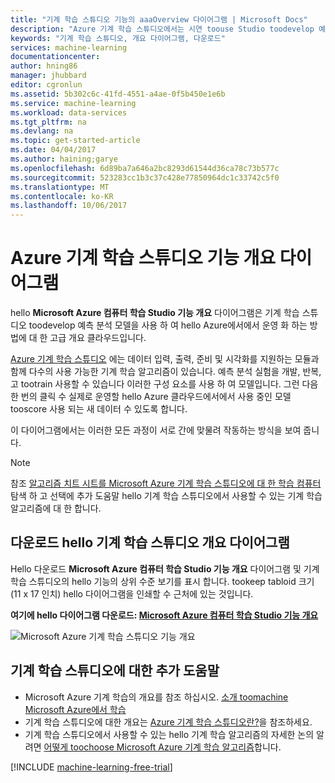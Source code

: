 ```yaml
---
title: "기계 학습 스튜디오 기능의 aaaOverview 다이어그램 | Microsoft Docs"
description: "Azure 기계 학습 스튜디오에서는 시연 toouse Studio toodevelop 예측 분석 실험 하 고 Azure 클라우드 hello에 운영 화 하는 방법의 hello 기능의 인쇄 가능한 다이어그램입니다."
keywords: "기계 학습 스튜디오, 개요 다이어그램, 다운로드"
services: machine-learning
documentationcenter: 
author: hning86
manager: jhubbard
editor: cgronlun
ms.assetid: 5b302c6c-41fd-4551-a4ae-0f5b450e1e6b
ms.service: machine-learning
ms.workload: data-services
ms.tgt_pltfrm: na
ms.devlang: na
ms.topic: get-started-article
ms.date: 04/04/2017
ms.author: haining;garye
ms.openlocfilehash: 6d89ba7a646a2bc8293d61544d36ca78c73b577c
ms.sourcegitcommit: 523283cc1b3c37c428e77850964dc1c33742c5f0
ms.translationtype: MT
ms.contentlocale: ko-KR
ms.lasthandoff: 10/06/2017
---
```

# <a name="overview-diagram-of-azure-machine-learning-studio-capabilities"></a>Azure 기계 학습 스튜디오 기능 개요 다이어그램
hello **Microsoft Azure 컴퓨터 학습 Studio 기능 개요** 다이어그램은 기계 학습 스튜디오 toodevelop 예측 분석 모델을 사용 하 여 hello Azure에서에서 운영 화 하는 방법에 대 한 고급 개요 클라우드입니다.

[Azure 기계 학습 스튜디오](https://studio.azureml.net/) 에는 데이터 입력, 출력, 준비 및 시각화를 지원하는 모듈과 함께 다수의 사용 가능한 기계 학습 알고리즘이 있습니다. 예측 분석 실험을 개발, 반복, 고 tootrain 사용할 수 있습니다 이러한 구성 요소를 사용 하 여 모델입니다.
그런 다음 한 번의 클릭 수 실제로 운영할 hello Azure 클라우드에서에서 사용 중인 모델 tooscore 사용 되는 새 데이터 수 있도록 합니다.

이 다이어그램에서는 이러한 모든 과정이 서로 간에 맞물려 작동하는 방식을 보여 줍니다.

> [!NOTE]
> 참조 [알고리즘 치트 시트를 Microsoft Azure 기계 학습 스튜디오에 대 한 학습 컴퓨터](machine-learning-algorithm-cheat-sheet.md) 탐색 하 고 선택에 추가 도움말 hello 기계 학습 스튜디오에서 사용할 수 있는 기계 학습 알고리즘에 대 한 합니다.
> 
> 

## <a name="download-hello-machine-learning-studio-overview-diagram"></a>다운로드 hello 기계 학습 스튜디오 개요 다이어그램
Hello 다운로드 **Microsoft Azure 컴퓨터 학습 Studio 기능 개요** 다이어그램 및 기계 학습 스튜디오의 hello 기능의 상위 수준 보기를 표시 합니다. tookeep tabloid 크기 (11 x 17 인치) hello 다이어그램을 인쇄할 수 근처에 있는 것입니다.

**여기에 hello 다이어그램 다운로드: [Microsoft Azure 컴퓨터 학습 Studio 기능 개요](http://download.microsoft.com/download/C/4/6/C4606116-522F-428A-BE04-B6D3213E9E52/ml_studio_overview_v1.1.pdf)**

![Microsoft Azure 기계 학습 스튜디오 기능 개요][studio-overview]

[studio-overview]: ./media/machine-learning-studio-overview-diagram/ml_studio_overview_v1.1.png


## <a name="more-help-with-machine-learning-studio"></a>기계 학습 스튜디오에 대한 추가 도움말
* Microsoft Azure 기계 학습의 개요를 참조 하십시오. [소개 toomachine Microsoft Azure에서 학습](machine-learning-what-is-machine-learning.md)
* 기계 학습 스튜디오에 대한 개요는 [Azure 기계 학습 스튜디오란?](machine-learning-what-is-ml-studio.md)을 참조하세요.
* 기계 학습 스튜디오에서 사용할 수 있는 hello 기계 학습 알고리즘의 자세한 논의 알려면 [어떻게 toochoose Microsoft Azure 기계 학습 알고리즘](machine-learning-algorithm-choice.md)합니다.

[!INCLUDE [machine-learning-free-trial](../../includes/machine-learning-free-trial.md)]

